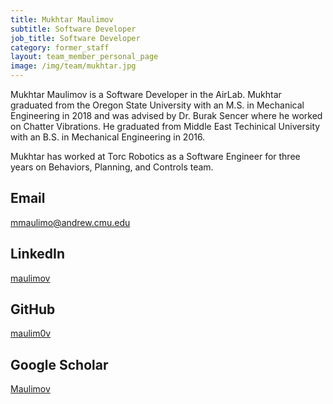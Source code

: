 ```yaml
---
title: Mukhtar Maulimov
subtitle: Software Developer
job_title: Software Developer
category: former_staff
layout: team_member_personal_page
image: /img/team/mukhtar.jpg
---
```


Mukhtar Maulimov is a Software Developer in the AirLab. Mukhtar graduated from the Oregon State University with an M.S. in Mechanical Engineering in 2018 and was advised by Dr. Burak Sencer where he worked on Chatter Vibrations. He graduated from Middle East Techinical University with an B.S. in Mechanical Engineering in 2016.

Mukhtar has worked at Torc Robotics as a Software Engineer for three years on Behaviors, Planning, and Controls team.

## Email ##
[mmaulimo@andrew.cmu.edu](mailto:mmaulimo@andrew.cmu.edu)

## LinkedIn ## 
[maulimov](https://www.linkedin.com/in/maulimov/)

## GitHub ##
[maulim0v](https://github.com/maulim0v)

## Google Scholar ##
[Maulimov](https://scholar.google.com/citations?user=KGMMfKsAAAAJ&hl=en)
